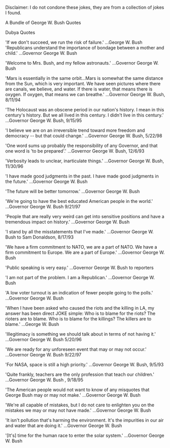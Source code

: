 Disclaimer: I do not condone these jokes, they are from a collection of jokes I found.

A Bundle of George W. Bush Quotes

Dubya Quotes   
 
  'If we don't succeed, we run the risk of failure.'
...George W. Bush 
'Republicans understand the importance of bondage between a mother and child.' 
...Governor George W. Bush 

'Welcome to Mrs. Bush, and my fellow astronauts.' 
...Governor George W. Bush 

'Mars is essentially in the same orbit...Mars is somewhat the same distance from the Sun, which is very important. We have seen pictures where there are canals, we believe, and water. If there is water, that means there is oxygen. If oxygen, that means we can breathe.'
...Governor George W. Bush, 8/11/94 

'The Holocaust was an obscene period in our nation's history. I mean in this century's history. But we all lived in this century. I didn't live in this century.'
...Governor George W. Bush, 9/15/95 

'I believe we are on an irreversible trend toward more freedom and democracy -- but that could change.'
...Governor George W. Bush, 5/22/98 

'One word sums up probably the responsibility of any Governor, and that one word is 'to be prepared'.' 
...Governor George W. Bush, 12/6/93 

'Verbosity leads to unclear, inarticulate things.' 
...Governor George W. Bush, 11/30/96 

'I have made good judgments in the past. I have made good judgments in the future.' 
...Governor George W. Bush 

'The future will be better tomorrow.' 
...Governor George W. Bush 

'We're going to have the best educated American people in the world.' 
...Governor George W. Bush 9/21/97 

'People that are really very weird can get into sensitive positions and have a tremendous impact on history.'
...Governor George W. Bush 

'I stand by all the misstatements that I've made.'
...Governor George W. Bush to Sam Donaldson, 8/17/93 

'We have a firm commitment to NATO, we are a part of NATO. We have a firm commitment to Europe. We are a part of Europe.'
...Governor George W. Bush 

'Public speaking is very easy.' 
...Governor George W. Bush to reporters 

'I am not part of the problem. I am a Republican.'
...Governor George W. Bush 

'A low voter turnout is an indication of fewer people going to the polls.'
...Governor George W. Bush 

'When I have been asked who caused the riots and the killing in LA, my answer has been direct JOKE simple: Who is to blame for the riots? The rioters are to blame. Who is to blame for the killings? The killers are to blame.'
...George W. Bush 

'Illegitimacy is something we should talk about in terms of not having it.'
...Governor George W. Bush 5/20/96 

'We are ready for any unforeseen event that may or may not occur.'
...Governor George W. Bush 9/22/97 

'For NASA, space is still a high priority.'
...Governor George W. Bush, 9/5/93 

'Quite frankly, teachers are the only profession that teach our children.' 
...Governor George W. Bush , 9/18/95 

'The American people would not want to know of any misquotes that George Bush may or may not make.'
...Governor George W. Bush 

'We're all capable of mistakes, but I do not care to enlighten you on the mistakes we may or may not have made.' 
...Governor George W. Bush 

'It isn't pollution that's harming the environment. It's the impurities in our air and water that are doing it.'
...Governor George W. Bush 

'[It's] time for the human race to enter the solar system.'
...Governor George W. Bush

